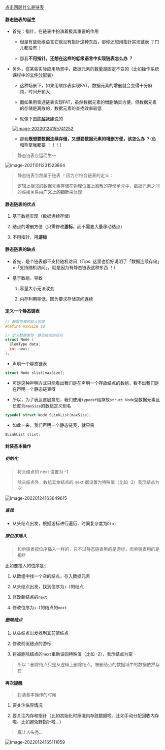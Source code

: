 [点击回顾什么是链表](https://liupj.top/data-structure/#/1-线性表/3-1单链表)

#### 静态链表的诞生

- 首先：指针，在链表中扮演着极其重要的作用

  - 但是有些低级语言它就没有指针这种东西，那你还想用指针实现链表 ？门儿都没有！

  - 那我**不用指针，还想在这样的低级语言中实现链表怎么办 ？**

- 另外，在某些实际应用场景中，数据元素的数量是固定不变的（比如操作系统课程中的[文件分配表](https://baike.baidu.com/item/文件分配表/10059712)）

  - 这种场景下，如果用顺序表实现FAT，数据元素的增删就会变得十分麻烦，时间开销大

  - 而如果用普通链表实现FAT，虽然数据元素的增删确实方便，但数据元素的存储是离散的，数据元素的查找效率较低

  - 就像下图[陈越姥姥](https://person.zju.edu.cn/0096205)说的

  [![image-20220124155741252](https://aliyun-oss-lpj.oss-cn-qingdao.aliyuncs.com/images/by-picgo/image-20220124155741252.png)](https://www.zhihu.com/question/486516652/answer/2132274204)

  - 那我**既想要数据连续存储，又想要数据元素的增删方便，该怎么办 ？**(鱼和熊掌我都要 ！！！)

> 静态链表应运而生～

![image-20211011231523864](https://aliyun-oss-lpj.oss-cn-qingdao.aliyuncs.com/images/by-picgo/image-20211011231523864.png)

> 静态链表当然属于链表 ！因为它符合链表的定义：
>
> 逻辑上相邻的数据元素存储在物理位置上离散的存储单元中，数据元素之间的临接关系由**广义上的指针**来体现

#### 静态链表的优点

1. 基于数组实现（数据连续存储）

2. 结点的增删方便（只需修改**游标**，而不需要大量移动结点）

3. 不用指针，用**游标**

#### 静态链表的缺点

- 首先，是个链表都不支持随机访问（Tips: 这里也恰好说明了「数据连续存储」≠「支持随机访问」，就是因为有静态链表这种东西 ！）

- 基于数组，导致

  1. 容量大小无法改变

  2. 内存利用率低，因为要求存储空间连续

#### 定义一个静态链表

```c
// 静态链表的最大容量
#define maxSize 10

// 定义数据类型：静态链表的结点
struct Node {
  ElemType data;
  int next;
};
```

- 声明一个静态链表

```c
struct Node slist[maxSize];
```

- 可是这种声明方式只能看出我们是在声明一个存放结点的数组，看不出我们是在声明一个静态链表呀

- 所以，为了表达这层意思，我们使用`typedef`给存放`struct Node`型数据元素且长度为`maxSize`的数组定义别名

```c
typedef struct Node SLinkList[maxSize];
```

- 如此一来，我们声明一个静态链表，就只需

```c
SLinkList slist;
```

#### 封装基本操作

##### 初始化

> 将头结点的 next 设置为 -1
>
> 除头结点外，数组其余结点的 next 都设置为特殊值（比如 -2）表示结点为空

![image-20220124163649615](https://aliyun-oss-lpj.oss-cn-qingdao.aliyuncs.com/images/by-picgo/image-20220124163649615.png)

##### 查找

- 从头结点出发，根据游标进行遍历，时间复杂度为`O(n)`

##### 按位序插入

> 和单链表按位序插入一样的，只不过静态链表用的是游标，而单链表用的是指针

比如要插入的位序是`i`

1. 从数组中找一个空的结点，存入数据元素

2. 从头结点出发，找到位序为`i-1`的结点

3. 修改新结点的`next`

4. 修改位序为`i-1`的结点的`next`

##### 删除结点

1. 从头结点出发找到其前驱结点

2. 修改前驱结点的游标

3. 将被删除结点的`next`重新设回特殊值（比如 -2），表示结点为空

> 所以：删除结点只是从逻辑上删除结点，被删结点的数据域中的数据依然存在

#### 再次提醒

> 封装基本操作的时候

1. 要关注临界情况

2. 要关注内存和指针（比如初始化时擦洗内存脏数据啦、比如手动分配回收内存啦、比如避免野指针啦...）

> 真让人头秃...

![image-20220124165111059](https://aliyun-oss-lpj.oss-cn-qingdao.aliyuncs.com/images/by-picgo/image-20220124165111059.png)
